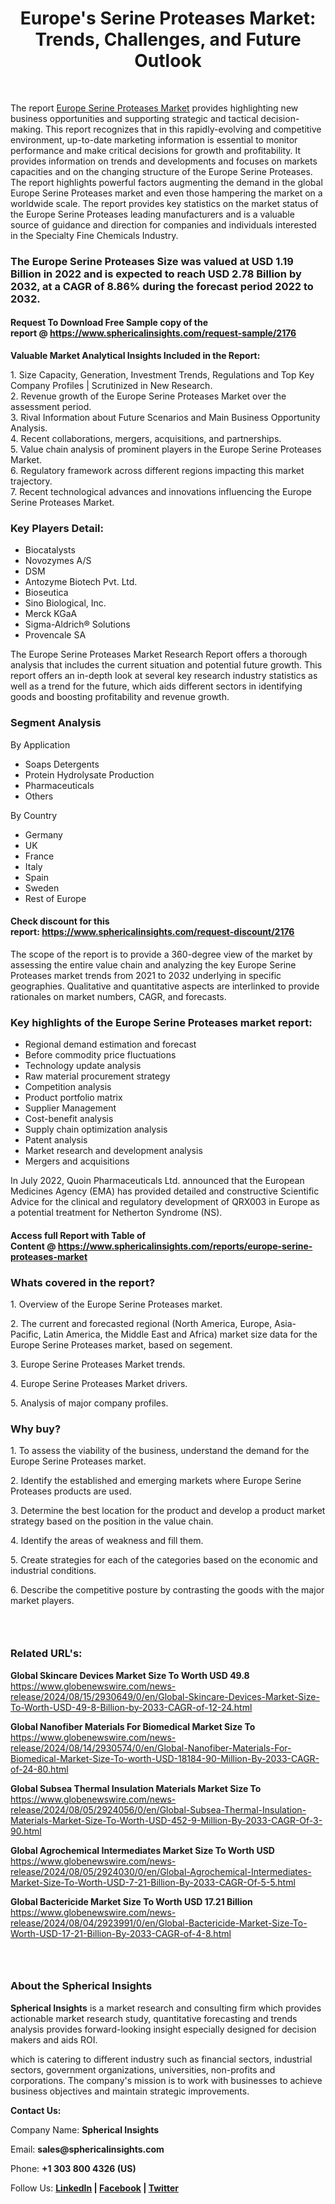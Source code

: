 <h1 style="text-align: center;">Europe's Serine Proteases Market: Trends, Challenges, and Future Outlook</h1>
<p>&nbsp;</p>
<p>The report&nbsp;<a href="https://www.sphericalinsights.com/reports/europe-serine-proteases-market" target="_blank" rel="noopener noreferrer">Europe Serine Proteases Market</a>&nbsp;provides highlighting new business opportunities and supporting strategic and tactical decision-making. This report recognizes that in this rapidly-evolving and competitive environment, up-to-date marketing information is essential to monitor performance and make critical decisions for growth and profitability. It provides information on trends and developments and focuses on markets capacities and on the changing structure of the Europe Serine Proteases. The report highlights powerful factors augmenting the demand in the global Europe Serine Proteases market and even those hampering the market on a worldwide scale. The report provides key statistics on the market status of the Europe Serine Proteases leading manufacturers and is a valuable source of guidance and direction for companies and individuals interested in the Specialty Fine Chemicals Industry.</p>
<h3>The Europe Serine Proteases Size was valued at USD 1.19 Billion in 2022 and is expected to reach USD 2.78 Billion by 2032, at a CAGR of 8.86% during the forecast period 2022 to 2032.</h3>
<h4>Request To Download Free Sample copy of the report&nbsp;@&nbsp;<a href="https://www.sphericalinsights.com/request-sample/2176" target="_blank" rel="noopener noreferrer">https://www.sphericalinsights.com/request-sample/2176</a></h4>
<p><strong>Valuable Market Analytical Insights Included in the Report:</strong></p>
<p>1. Size Capacity, Generation, Investment Trends, Regulations and Top Key Company Profiles | Scrutinized in New Research.<br />2. Revenue growth of the Europe Serine Proteases Market over the assessment period.<br />3. Rival Information about Future Scenarios and Main Business Opportunity Analysis.<br />4. Recent collaborations, mergers, acquisitions, and partnerships.<br />5. Value chain analysis of prominent players in the Europe Serine Proteases Market.<br />6. Regulatory framework across different regions impacting this market trajectory.<br />7. Recent technological advances and innovations influencing the Europe Serine Proteases Market.</p>
<h3><strong>Key Players Detail:</strong></h3>
<ul>
<li>Biocatalysts</li>
<li>Novozymes A/S</li>
<li>DSM</li>
<li>Antozyme Biotech Pvt. Ltd.</li>
<li>Bioseutica</li>
<li>Sino Biological, Inc.</li>
<li>Merck KGaA</li>
<li>Sigma-Aldrich&reg; Solutions</li>
<li>Provencale SA</li>
</ul>
<p>The Europe Serine Proteases Market Research Report offers a thorough analysis that includes the current situation and potential future growth. This report offers an in-depth look at several key research industry statistics as well as a trend for the future, which aids different sectors in identifying goods and boosting profitability and revenue growth.</p>
<h3><strong>Segment Analysis</strong></h3>
<p>By Application&nbsp;</p>
<ul>
<li>Soaps Detergents</li>
<li>Protein Hydrolysate Production</li>
<li>Pharmaceuticals</li>
<li>Others</li>
</ul>
<p>By Country&nbsp;</p>
<ul>
<li>Germany</li>
<li>UK</li>
<li>France</li>
<li>Italy</li>
<li>Spain</li>
<li>Sweden</li>
<li>Rest of Europe</li>
</ul>
<h4>Check discount for this report:&nbsp;<a href="https://www.sphericalinsights.com/request-discount/2176" target="_blank" rel="noopener noreferrer">https://www.sphericalinsights.com/request-discount/2176</a></h4>
<p>The scope of the report is to provide a 360-degree view of the market by assessing the entire value chain and analyzing the key Europe Serine Proteases market trends from 2021 to 2032 underlying in specific geographies. Qualitative and quantitative aspects are interlinked to provide rationales on market numbers, CAGR, and forecasts.</p>
<h3><strong>Key highlights of the Europe Serine Proteases market report:</strong></h3>
<ul>
<li>Regional demand estimation and forecast</li>
<li>Before commodity price fluctuations</li>
<li>Technology update analysis</li>
<li>Raw material procurement strategy</li>
<li>Competition analysis</li>
<li>Product portfolio matrix</li>
<li>Supplier Management</li>
<li>Cost-benefit analysis</li>
<li>Supply chain optimization analysis</li>
<li>Patent analysis</li>
<li>Market research and development analysis</li>
<li>Mergers and acquisitions</li>
</ul>
<p>In July 2022, Quoin Pharmaceuticals Ltd. announced that the European Medicines Agency (EMA) has provided detailed and constructive Scientific Advice for the clinical and regulatory development of QRX003 in Europe as a potential treatment for Netherton Syndrome (NS).</p>
<h4>Access full Report with Table of Content&nbsp;@&nbsp;<a href="https://www.sphericalinsights.com/reports/europe-serine-proteases-market" target="_blank" rel="noopener noreferrer">https://www.sphericalinsights.com/reports/europe-serine-proteases-market</a></h4>
<h3><strong>Whats covered in the report?</strong></h3>
<p>1. Overview of the Europe Serine Proteases market.</p>
<p>2. The current and forecasted regional (North America, Europe, Asia-Pacific, Latin America, the Middle East and Africa) market size data for the Europe Serine Proteases market, based on segement.</p>
<p>3. Europe Serine Proteases Market trends.</p>
<p>4. Europe Serine Proteases Market drivers.</p>
<p>5. Analysis of major company profiles.</p>
<h3><strong>Why buy?</strong></h3>
<p>1. To assess the viability of the business, understand the demand for the Europe Serine Proteases market.</p>
<p>2. Identify the established and emerging markets where Europe Serine Proteases products are used.</p>
<p>3. Determine the best location for the product and develop a product market strategy based on the position in the value chain.</p>
<p>4. Identify the areas of weakness and fill them.</p>
<p>5. Create strategies for each of the categories based on the economic and industrial conditions.</p>
<p>6. Describe the competitive posture by contrasting the goods with the major market players.</p>
<h3>&nbsp;</h3>
<h3><strong>Related URL's:</strong></h3>
<p><strong>Global Skincare Devices Market Size To Worth USD 49.8</strong><br /><a href="https://www.globenewswire.com/news-release/2024/08/15/2930649/0/en/Global-Skincare-Devices-Market-Size-To-Worth-USD-49-8-Billion-by-2033-CAGR-of-12-24.html" rel="nofollow">https://www.globenewswire.com/news-release/2024/08/15/2930649/0/en/Global-Skincare-Devices-Market-Size-To-Worth-USD-49-8-Billion-by-2033-CAGR-of-12-24.html</a>&nbsp;</p>
<p><strong>Global Nanofiber Materials For Biomedical Market Size To</strong><br /><a href="https://www.globenewswire.com/news-release/2024/08/14/2930574/0/en/Global-Nanofiber-Materials-For-Biomedical-Market-Size-To-worth-USD-18184-90-Million-By-2033-CAGR-of-24-80.html" rel="nofollow">https://www.globenewswire.com/news-release/2024/08/14/2930574/0/en/Global-Nanofiber-Materials-For-Biomedical-Market-Size-To-worth-USD-18184-90-Million-By-2033-CAGR-of-24-80.html</a>&nbsp;</p>
<p><strong>Global Subsea Thermal Insulation Materials Market Size To</strong><br /><a href="https://www.globenewswire.com/news-release/2024/08/05/2924056/0/en/Global-Subsea-Thermal-Insulation-Materials-Market-Size-To-Worth-USD-452-9-Million-By-2033-CAGR-Of-3-90.html" rel="nofollow">https://www.globenewswire.com/news-release/2024/08/05/2924056/0/en/Global-Subsea-Thermal-Insulation-Materials-Market-Size-To-Worth-USD-452-9-Million-By-2033-CAGR-Of-3-90.html</a>&nbsp;</p>
<p><strong>Global Agrochemical Intermediates Market Size To Worth USD</strong><br /><a href="https://www.globenewswire.com/news-release/2024/08/05/2924030/0/en/Global-Agrochemical-Intermediates-Market-Size-To-Worth-USD-7-21-Billion-By-2033-CAGR-Of-5-5.html" rel="nofollow">https://www.globenewswire.com/news-release/2024/08/05/2924030/0/en/Global-Agrochemical-Intermediates-Market-Size-To-Worth-USD-7-21-Billion-By-2033-CAGR-Of-5-5.html</a>&nbsp;</p>
<p><strong>Global Bactericide Market Size To Worth USD 17.21 Billion</strong><br /><a href="https://www.globenewswire.com/news-release/2024/08/04/2923991/0/en/Global-Bactericide-Market-Size-To-Worth-USD-17-21-Billion-By-2033-CAGR-of-4-8.html" rel="nofollow">https://www.globenewswire.com/news-release/2024/08/04/2923991/0/en/Global-Bactericide-Market-Size-To-Worth-USD-17-21-Billion-By-2033-CAGR-of-4-8.html</a>&nbsp;</p>
<h3>&nbsp;</h3>
<h3><strong>About the Spherical Insights</strong></h3>
<p><strong>Spherical Insights</strong>&nbsp;is a market research and consulting firm which provides actionable market research study, quantitative forecasting and trends analysis provides forward-looking insight especially designed for decision makers and aids ROI.</p>
<p>which is catering to different industry such as financial sectors, industrial sectors, government organizations, universities, non-profits and corporations. The company's mission is to work with businesses to achieve business objectives and maintain strategic improvements.</p>
<p><strong>Contact Us:</strong></p>
<p>Company Name:&nbsp;<strong>Spherical Insights</strong></p>
<p>Email:&nbsp;<strong>sales@sphericalinsights.com</strong></p>
<p>Phone:&nbsp;<strong>+1 303 800 4326 (US)</strong></p>
<p>Follow Us:&nbsp;<strong><a href="https://www.linkedin.com/company/spherical-insight/" rel="nofollow"><u>LinkedIn</u></a>&nbsp;|&nbsp;<a href="https://www.facebook.com/sphericalinsights22" rel="nofollow"><u>Facebook</u></a>&nbsp;|&nbsp;<a href="https://twitter.com/SInsights_US" rel="nofollow"><u>Twitter</u></a></strong></p>
